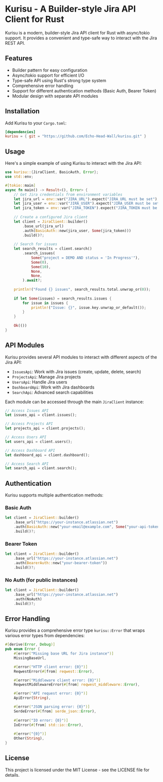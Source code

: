 # Kurisu - A Builder-style Jira API Client for Rust

Kurisu is a modern, builder-style Jira API client for Rust with async/tokio support. It provides a convenient and type-safe way to interact with the Jira REST API.

## Features

- Builder pattern for easy configuration
- Async/tokio support for efficient I/O
- Type-safe API using Rust's strong type system
- Comprehensive error handling
- Support for different authentication methods (Basic Auth, Bearer Token)
- Modular design with separate API modules

## Installation

Add Kurisu to your `Cargo.toml`:

```toml
[dependencies]
kurisu = { git = "https://github.com/Echo-Head-Wall/kurisu.git" }
```

## Usage

Here's a simple example of using Kurisu to interact with the Jira API:

```rust
use kurisu::{JiraClient, BasicAuth, Error};
use std::env;

#[tokio::main]
async fn main() -> Result<(), Error> {
    // Get Jira credentials from environment variables
    let jira_url = env::var("JIRA_URL").expect("JIRA_URL must be set");
    let jira_user = env::var("JIRA_USER").expect("JIRA_USER must be set");
    let jira_token = env::var("JIRA_TOKEN").expect("JIRA_TOKEN must be set");
    
    // Create a configured Jira client
    let client = JiraClient::builder()
        .base_url(jira_url)
        .auth(BasicAuth::new(jira_user, Some(jira_token)))
        .build()?;
    
    // Search for issues
    let search_results = client.search()
        .search_issues(
            Some("project = DEMO AND status = 'In Progress'"),
            Some(0),
            Some(10),
            None,
            None,
        ).await?;
    
    println!("Found {} issues", search_results.total.unwrap_or(0));
    
    if let Some(issues) = search_results.issues {
        for issue in issues {
            println!("Issue: {}", issue.key.unwrap_or_default());
        }
    }
    
    Ok(())
}
```

## API Modules

Kurisu provides several API modules to interact with different aspects of the Jira API:

- `IssuesApi`: Work with Jira issues (create, update, delete, search)
- `ProjectsApi`: Manage Jira projects
- `UsersApi`: Handle Jira users
- `DashboardApi`: Work with Jira dashboards
- `SearchApi`: Advanced search capabilities

Each module can be accessed through the main `JiraClient` instance:

```rust
// Access Issues API
let issues_api = client.issues();

// Access Projects API
let projects_api = client.projects();

// Access Users API
let users_api = client.users();

// Access Dashboard API
let dashboard_api = client.dashboard();

// Access Search API
let search_api = client.search();
```

## Authentication

Kurisu supports multiple authentication methods:

### Basic Auth

```rust
let client = JiraClient::builder()
    .base_url("https://your-instance.atlassian.net")
    .auth(BasicAuth::new("your-email@example.com", Some("your-api-token")))
    .build()?;
```

### Bearer Token

```rust
let client = JiraClient::builder()
    .base_url("https://your-instance.atlassian.net")
    .auth(BearerAuth::new("your-bearer-token"))
    .build()?;
```

### No Auth (for public instances)

```rust
let client = JiraClient::builder()
    .base_url("https://your-instance.atlassian.net")
    .auth(NoAuth)
    .build()?;
```

## Error Handling

Kurisu provides a comprehensive error type `kurisu::Error` that wraps various error types from dependencies:

```rust
#[derive(Error, Debug)]
pub enum Error {
    #[error("Missing base URL for Jira instance")]
    MissingBaseUrl,

    #[error("HTTP client error: {0}")]
    ReqwestError(#[from] reqwest::Error),

    #[error("Middleware client error: {0}")]
    ReqwestMiddlewareError(#[from] reqwest_middleware::Error),

    #[error("API request error: {0}")]
    ApiError(String),

    #[error("JSON parsing error: {0}")]
    SerdeError(#[from] serde_json::Error),
    
    #[error("IO error: {0}")]
    IoError(#[from] std::io::Error),
    
    #[error("{0}")]
    Other(String),
}
```

## License

This project is licensed under the MIT License - see the LICENSE file for details.